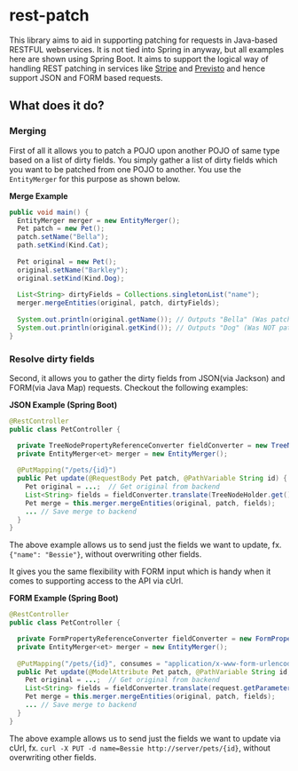 # rest-patch

This library aims to aid in supporting patching for requests in Java-based RESTFUL webservices. It is not tied into Spring in anyway, but all examples here are shown using Spring Boot. It aims to support the logical way of handling REST patching in services like [Stripe](https://stripe.com) and [Previsto](https://previsto.com) and hence support JSON and FORM based requests.

## What does it do?

### Merging
First of all it allows you to patch a POJO upon another POJO of same type based on a list of dirty fields. You simply gather a list of dirty fields which you want to be patched from one POJO to another. You use the `EntityMerger` for this purpose as shown below.

__Merge Example__
```Java
public void main() {
  EntityMerger merger = new EntityMerger();
  Pet patch = new Pet();
  patch.setName("Bella");
  path.setKind(Kind.Cat);
  
  Pet original = new Pet();
  original.setName("Barkley");
  original.setKind(Kind.Dog);
  
  List<String> dirtyFields = Collections.singletonList("name");
  merger.mergeEntities(original, patch, dirtyFields);
  
  System.out.println(original.getName()); // Outputs "Bella" (Was patched)
  System.out.println(original.getKind()); // Outputs "Dog" (Was NOT patched)  
}
```

### Resolve dirty fields
Second, it allows you to gather the dirty fields from JSON(via Jackson) and FORM(via Java Map) requests. Checkout the following examples:

__JSON Example (Spring Boot)__
```Java
@RestController
public class PetController {

  private TreeNodePropertyReferenceConverter fieldConverter = new TreeNodePropertyReferenceConverter();
  private EntityMerger<et> merger = new EntityMerger();
    
  @PutMapping("/pets/{id}")
  public Pet update(@RequestBody Pet patch, @PathVariable String id) {
    Pet original = ...;  // Get original from backend
    List<String> fields = fieldConverter.translate(TreeNodeHolder.get());
    Pet merge = this.merger.mergeEntities(original, patch, fields);
    ... // Save merge to backend
  } 
}
```
The above example allows us to send just the fields we want to update, fx. `{"name": "Bessie"}`, without overwriting other fields.

It gives you the same flexibility with FORM input which is handy when it comes to supporting access to the API via cUrl.

__FORM Example (Spring Boot)__
```Java
@RestController
public class PetController {

  private FormPropertyReferenceConverter fieldConverter = new FormPropertyReferenceConverter();
  private EntityMerger<et> merger = new EntityMerger();
    
  @PutMapping("/pets/{id}", consumes = "application/x-www-form-urlencoded")
  public Pet update(@ModelAttribute Pet patch, @PathVariable String id, HttpServletRequest request) {
    Pet original = ...;  // Get original from backend
    List<String> fields = fieldConverter.translate(request.getParameterMap()));
    Pet merge = this.merger.mergeEntities(original, patch, fields);
    ... // Save merge to backend
  } 
}
```
The above example allows us to send just the fields we want to update via cUrl, fx. `curl -X PUT -d name=Bessie http://server/pets/{id}`, without overwriting other fields.
